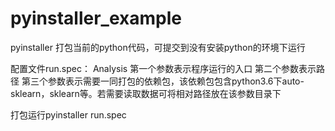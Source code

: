 # pyinstaller_example

pyinstaller  打包当前的python代码，可提交到没有安装python的环境下运行

配置文件run.spec：
Analysis 第一个参数表示程序运行的入口
第二个参数表示路径
第三个参数表示需要一同打包的依赖包，该依赖包包含python3.6下auto-sklearn，sklearn等。若需要读取数据可将相对路径放在该参数目录下

打包运行pyinstaller run.spec

